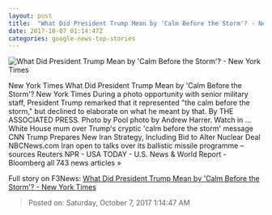 ```yaml
---
layout: post
title:  "What Did President Trump Mean by 'Calm Before the Storm'? - New York Times"
date: 2017-10-07 01:14:47Z
categories: google-news-top-stories
---
```


![What Did President Trump Mean by 'Calm Before the Storm'? - New York Times](https://static01.nyt.com/images/2017/10/07/us/07dc-prexy/07dc-prexy-facebookJumbo.jpg)

New York Times What Did President Trump Mean by 'Calm Before the Storm'? New York Times During a photo opportunity with senior military staff, President Trump remarked that it represented "the calm before the storm," but declined to elaborate on what he meant by that. By THE ASSOCIATED PRESS. Photo by Pool photo by Andrew Harrer. Watch in ... White House mum over Trump's cryptic 'calm before the storm' message CNN Trump Prepares New Iran Strategy, Including Bid to Alter Nuclear Deal NBCNews.com Iran open to talks over its ballistic missile programme – sources Reuters NPR - USA TODAY - U.S. News & World Report - Bloomberg all 743 news articles »


Full story on F3News: [What Did President Trump Mean by 'Calm Before the Storm'? - New York Times](http://www.f3nws.com/n/WGHanG)

> Posted on: Saturday, October 7, 2017 1:14:47 AM
